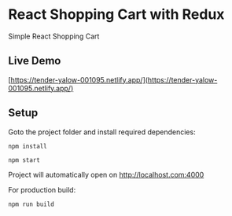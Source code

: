 # React Shopping Cart with Redux

Simple React Shopping Cart

## Live Demo

[https://tender-yalow-001095.netlify.app/](https://tender-yalow-001095.netlify.app/)

## Setup

Goto the project folder and install required dependencies:

```
npm install
```

```
npm start
```

Project will automatically open on http://localhost.com:4000

For production build:

```
npm run build
```
